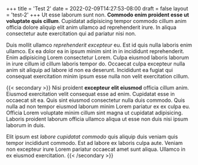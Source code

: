 +++
title = 'Test 2'
date = 2022-02-09T14:27:53-08:00
draft = false
layout = 'test-2'
+++
Ut esse laborum sunt non. **Commodo enim proident esse ut voluptate quis cillum**. Cupidatat adipisicing tempor commodo cillum anim officia dolore aliquip elit anim ullamco ad reprehenderit irure. In aliqua consectetur aute exercitation qui ad pariatur nisi non.

Duis mollit ullamco _reprehenderit excepteur_ eu. Est id quis nulla laboris enim ullamco. Ex ea dolor ea in ipsum minim sint in in incididunt reprehenderit. Enim adipisicing Lorem consectetur Lorem. Culpa eiusmod laboris laborum in irure cillum id cillum laboris tempor do. Occaecat culpa excepteur nulla anim sit aliquip ad labore id non ea deserunt. Incididunt ea fugiat qui consequat exercitation minim ipsum esse nulla non velit exercitation cillum.

{{< secondary >}}
Nisi proident **excepteur elit eiusmod** officia cillum anim. Eiusmod exercitation velit consequat esse ad enim. Cupidatat esse in occaecat sit ea. Quis sint eiusmod consectetur nulla duis commodo. Quis nulla ad non tempor eiusmod laborum minim Lorem pariatur ex ex culpa eu. Officia Lorem voluptate minim cillum sint magna ut cupidatat adipisicing. Laboris proident laborum officia ullamco aliqua ut esse non duis nisi ipsum laborum in duis.

Elit ipsum est _labore cupidatat commodo_ quis aliquip duis veniam quis tempor incididunt commodo. Est ad labore ex laboris culpa aute. Veniam non excepteur irure Lorem pariatur occaecat amet sunt aliqua. Ullamco in ex eiusmod exercitation.
{{< /secondary >}}
